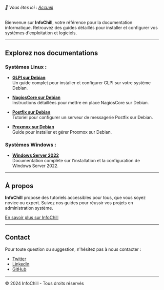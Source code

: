 <link rel="stylesheet" type="text/css" href="/assets/css/dark-theme.css">

###### 📂 Vous êtes ici : [Accueil](index.md)


Bienvenue sur **InfoChill**, votre référence pour la documentation informatique. Retrouvez des guides détaillés pour installer et configurer vos systèmes d'exploitation et logiciels.

---

## Explorez nos documentations

### Systèmes Linux :
-  **[GLPI sur Debian](linux/glpi-debian/index.md)**  
  Un guide complet pour installer et configurer GLPI sur votre système Debian.
  
-  **[NagiosCore sur Debian](linux/nagioscore-debian/index.md)**  
  Instructions détaillées pour mettre en place NagiosCore sur Debian.

-  **[Postfix sur Debian](linux/postfix-debian/index.md)**  
  Tutoriel pour configurer un serveur de messagerie Postfix sur Debian.

-  **[Proxmox sur Debian](linux/proxmox-debian/index.md)**  
  Guide pour installer et gérer Proxmox sur Debian.

### Systèmes Windows :
-  **[Windows Server 2022](windows/winserv2022/index.md)**  
Documentation complète sur l'installation et la configuration de Windows Server 2022.

---

## À propos

**InfoChill** propose des tutoriels accessibles pour tous, que vous soyez novice ou expert. Suivez nos guides pour réussir vos projets en administration système.

[En savoir plus sur InfoChill](about.md)

---

## Contact

Pour toute question ou suggestion, n'hésitez pas à nous contacter :
- [Twitter](#)  
- [LinkedIn](#)  
- [GitHub](#)  

---

&copy; 2024 InfoChill - Tous droits réservés
